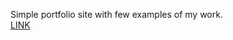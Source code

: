 Simple portfolio site with few examples of my work. <br>
<a href="http://volmaster.github.io/">LINK</a>
